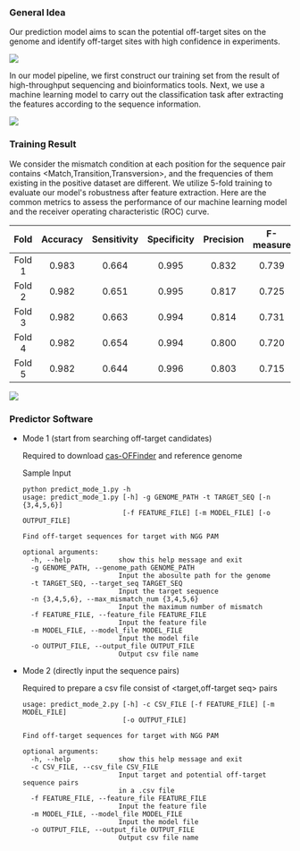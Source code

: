 ### General Idea

Our prediction model aims to scan the potential off-target sites on the genome and identify off-target sites with high confidence in experiments.

![](https://2020.igem.org/wiki/images/5/5e/T--SJTU-BioX-Shanghai--scan_genome.png)

In our model pipeline, we first construct our training set from the result of high-throughput sequencing and bioinformatics tools. Next, we use a machine learning model to carry out the classification task after extracting the features according to the sequence information.

![](https://2020.igem.org/wiki/images/3/33/T--SJTU-BioX-Shanghai--prediction_pipeline.png)

### Training Result

We consider the mismatch condition at each position for the sequence pair contains <Match,Transition,Transversion>, and the frequencies of them existing in the positive dataset are different.  We utilize 5-fold training to evaluate our model's robustness after feature extraction. Here are the common metrics to assess the performance of our machine learning model and the receiver operating characteristic (ROC) curve.

|  Fold  | Accuracy | Sensitivity | Specificity | Precision | F-measure |  MCC  |
| :----: | :------: | :---------: | :---------: | :-------: | :-------: | :---: |
| Fold 1 |  0.983   |    0.664    |    0.995    |   0.832   |   0.739   | 0.735 |
| Fold 2 |  0.982   |    0.651    |    0.995    |   0.817   |   0.725   | 0.720 |
| Fold 3 |  0.982   |    0.663    |    0.994    |   0.814   |   0.731   | 0.726 |
| Fold 4 |  0.982   |    0.654    |    0.994    |   0.800   |   0.720   | 0.714 |
| Fold 5 |  0.982   |    0.644    |    0.996    |   0.803   |   0.715   | 0.710 |

![](https://2020.igem.org/wiki/images/2/2c/T--SJTU-BioX-Shanghai--roc_curve.png)

### Predictor Software

+ Mode 1 (start from searching off-target candidates)

  Required to download [cas-OFFinder](https://sourceforge.net/projects/cas-offinder/files/Binaries/2.4/) and reference genome

  Sample Input

  ```shell
  python predict_mode_1.py -h
  usage: predict_mode_1.py [-h] -g GENOME_PATH -t TARGET_SEQ [-n {3,4,5,6}]
                           [-f FEATURE_FILE] [-m MODEL_FILE] [-o OUTPUT_FILE]
  
  Find off-target sequences for target with NGG PAM
  
  optional arguments:
    -h, --help            show this help message and exit
    -g GENOME_PATH, --genome_path GENOME_PATH
                          Input the abosulte path for the genome
    -t TARGET_SEQ, --target_seq TARGET_SEQ
                          Input the target sequence
    -n {3,4,5,6}, --max_mismatch_num {3,4,5,6}
                          Input the maximum number of mismatch
    -f FEATURE_FILE, --feature_file FEATURE_FILE
                          Input the feature file
    -m MODEL_FILE, --model_file MODEL_FILE
                          Input the model file
    -o OUTPUT_FILE, --output_file OUTPUT_FILE
                          Output csv file name
  ```

+ Mode 2 (directly input the sequence pairs)

  Required to prepare a csv file consist of <target,off-target seq> pairs

  ```shell
  usage: predict_mode_2.py [-h] -c CSV_FILE [-f FEATURE_FILE] [-m MODEL_FILE]
                           [-o OUTPUT_FILE]
  
  Find off-target sequences for target with NGG PAM
  
  optional arguments:
    -h, --help            show this help message and exit
    -c CSV_FILE, --csv_file CSV_FILE
                          Input target and potential off-target sequence pairs
                          in a .csv file
    -f FEATURE_FILE, --feature_file FEATURE_FILE
                          Input the feature file
    -m MODEL_FILE, --model_file MODEL_FILE
                          Input the model file
    -o OUTPUT_FILE, --output_file OUTPUT_FILE
                          Output csv file name
  ```

  
